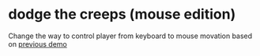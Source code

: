 # dodge the creeps (mouse edition)

Change the way to control player from keyboard to mouse movation based on [previous demo](https://github.com/JMPriest/dodge_the_creeps)
